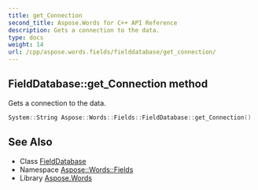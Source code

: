 ```yaml
---
title: get_Connection
second_title: Aspose.Words for C++ API Reference
description: Gets a connection to the data.
type: docs
weight: 14
url: /cpp/aspose.words.fields/fielddatabase/get_connection/
---
```

## FieldDatabase::get_Connection method


Gets a connection to the data.

```cpp
System::String Aspose::Words::Fields::FieldDatabase::get_Connection()
```

## See Also

* Class [FieldDatabase](../)
* Namespace [Aspose::Words::Fields](../../)
* Library [Aspose.Words](../../../)
